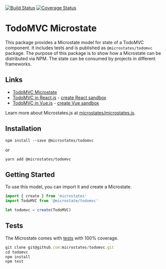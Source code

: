 [![Build Status](https://travis-ci.com/microstates/todomvc.svg?branch=master)](https://travis-ci.com/microstates/todomvc) [![Coverage Status](https://coveralls.io/repos/github/microstates/todomvc/badge.svg?branch=tm%2Fupgrade-microstates)](https://coveralls.io/github/microstates/todomvc?branch=tm%2Fupgrade-microstates)

# TodoMVC Microstate

This package provides a Microstate model for state of a TodoMVC component. It includes tests and is published as `@microstates/todomvc` package. The purpose of this package is to show how a Microstate can be distributed via NPM. The state can be consumed by projects in different frameworks.

## Links

* [TodoMVC Microstate](todomvc.js)
* [TodoMVC in React.js](sandboxes/react/App.js) - [create React sandbox](https://codesandbox.io/s/github/microstates/todomvc/tree/master/sandboxes/react)
* [TodoMVC in Vue.js](sandboxes/vue/src/App.vue) - [create Vue sandbox](https://codesandbox.io/s/github/microstates/todomvc/tree/master/sandboxes/vue)

Learn more about Microstates.js at [microstates/microstates.js](http://github.com/microstates/microstates.js).

## Installation

`npm install --save @microstates/todomvc`

or

`yarn add @microstates/todomvc`

## Getting Started

To use this model, you can import it and create a Microstate.

```js
import { create } from 'microstates'
import TodoMVC from '@microstate/todomvc'

let todomvc = create(TodoMVC)
```

## Tests

The Microstate comes with [tests](tests/todomvc-test.js) with 100% coverage.

```js
git clone git@github.com:microstates/todomvc.git
cd todomvc
npm install
npm test
```